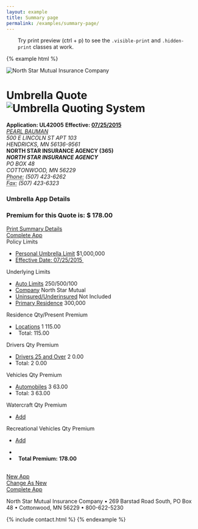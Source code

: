 ```yaml
---
layout: example
title: Summary page
permalink: /examples/summary-page/
---
```


<div class="row hidden-print">
  <div class="col-9" style="padding-left:30px;padding-right:20px">
    <div class="alert alert-info">
      <p>Try print preview (ctrl + p) to see the <code>.visible-print</code> and <code>.hidden-print</code> classes at work.</p>
    </div>
  </div>
</div>



{% example html %}
<div class="app-container">
  <div class="row visible-print">
    <div class="col-6">
      <img src="https://quotedev.nstarco.com/assets/common/images/NSM-logo-web.gif" class="print-logo"
      alt="North Star Mutual Insurance Company">
    </div>
    <div class="col-6">
      <h1 class="print-title">
        Umbrella Quote
        <img src="https://quotedev.nstarco.com/assets/images/umbrella.png" title="Umbrella Quoting System">
      </h1>
    </div>
  </div>
  <div class="row">
    <div class="col-6">
      <div class="panel panel-default panel-pg-hdg">
        <div class="panel-heading">
          <strong> Application: UL42005</strong>
          <strong class="pull-right">
            Effective:
            <a href="#" title="Change effective date">
            07/25/2015
            </a>
          </strong>
        </div>
        <div class="panel-body">
          <address>
            <a href="#">
              PEARL BAUMAN
            </a>
            <br>
            500 E LINCOLN ST APT 103 <br>
            HENDRICKS, MN 56136-9561 <br>
          </address>
        </div>
      </div>
    </div>
    <div class="col-6">
      <div class="panel panel-default panel-pg-hdg">
        <div class="panel-heading">
          <strong>  NORTH STAR INSURANCE AGENCY (365)  </strong>
        </div>
        <div class="panel-body">
          <address>
            <strong>NORTH STAR INSURANCE AGENCY</strong><BR>
            PO BOX 48<br>
            COTTONWOOD, MN 56229 <br>
            <abbr title="Phone">Phone:</abbr>  (507) 423-6262
            <BR>
            <abbr title="Fax">Fax:</abbr>  (507) 423-6323
          </address>
        </div>
      </div>
    </div>
  </div>
  <div class="row">
    <div class="col-12">
      <div class="panel panel-primary">
        <div class="panel-heading">
          <div class="row">
            <div class="half-lg-full-sm qte-btns">
              <h3 class="summary-hdg">Umbrella App Details</h3>
            </div>
            <div class="half-lg-full-sm qte-btns">
              <h3 class="label label-success summary-hdg-sm">
                Premium for this Quote is: $ 178.00
              </h3>
            </div>
          </div>
          <div class="row">
            <div class="col-3 qte-btns">
              <a href="#" id="activePDF-trigger" style="margin-right: 2em;"
                class="btn btn-sm btn-default hidden-print btn-block">
                Print Summary Details
              </a>
            </div>
            <div class="col-3 col-offset-6 qte-btns">
              <a href="#" class="btn btn-default btn-sm pull-right hidden-print btn-block">
                Complete App
              </a>
            </div>
          </div>
        </div>
        <div class="panel-body">
        <div class="row">
          <div id="item-detail-view-details">
            <div id="list-items-title">
              <span class="list-item-name"> Policy Limits </span>
              <span class="list-item-qty"> &nbsp; </span>
              <span class="list-item-total"> &nbsp; </span>
            </div>
            <ul id="list-items-container">
              <li class="list-item">
                <span class="list-item-name">
                  <a href="#">Personal Umbrella  Limit</a>
                </span>
                <span class="list-item-qty"> $1,000,000 </span>
                <span class="list-item-total"> &nbsp; </span>
              </li>
              <li class="list-item">
                <span class="list-item-name">
                  <a href="#" title="Change effective date">
                    Effective Date: 07/25/2015
                  </a>
                </span>
                <span class="list-item-qty">
                </span>
                <span class="list-item-total"> &nbsp; </span>
              </li>
            </ul>
          </div>
        </div>
        <div class="row">
          <div id="item-detail-view-details">
            <div id="list-items-title">
              <span class="list-item-name"> Underlying Limits </span>
              <span class="list-item-qty"></span>
            </div>
            <ul id="list-items-container">
              <li class="list-item">
                <span class="list-item-name">
                  <a href="#">Auto Limits</a>
                </span>
                <span class="list-item-qty">250/500/100</span>
              </li>
              <li class="list-item">
                <span class="list-item-name">
                  <a href="#">Company</a>
                </span>
                <span class="list-item-qty">North Star Mutual</span>
                <span class="list-item-total"></span>
              </li>
              <li class="list-item">
                <span class="list-item-name">
                  <a href="#">Uninsured/Underinsured</a>
                </span>
                <span class="list-item-qty">Not Included</span>
                <span class="list-item-total"></span>
              </li>
              <li class="list-item">
                <span class="list-item-name">
                  <a href="#">Primary Residence</a>
                </span>
                <span class="list-item-qty"> 300,000 </span>
                <span class="list-item-total"></span>
              </li>
            </ul>
          </div>
        </div>
          <div class="row">
            <div id="item-detail-view-details">
              <div id="list-items-title">
                <span class="list-item-name">Residence</span>
                <span class="list-item-qty">Qty/Present</span>
                <span class="list-item-total">Premium</span>
              </div>
              <ul id="list-items-container">
                <li class="list-item">
                  <span class="list-item-name">
                    <a href="#">Locations</a>
                  </span>
                  <span class="list-item-qty">1</span>
                  <span class="list-item-total">115.00</span>
                </li>
                <li class="list-item" style="border-bottom:0">
                  <span class="list-item-name">&nbsp;</span>
                  <span class="list-item-qty">Total:</span>
                  <span class="list-item-total">115.00</span>
                </li>
              </ul>
            </div>
          </div>
          <div class="row">
            <div id="item-detail-view-details">
              <div id="list-items-title">
                <span class="list-item-name">Drivers</span>
                <span class="list-item-qty">Qty</span>
                <span class="list-item-total">Premium</span>
              </div>
              <ul id="list-items-container">
                <li class="list-item">
                  <span class="list-item-name">
                    <a href="#">Drivers 25 and Over</a>
                  </span>
                  <span class="list-item-qty">2</span>
                  <span class="list-item-total">0.00</span>
                </li>
                <li class="list-item" style="border-bottom:0">
                  <span class="list-item-name text-right">Total:</span>
                  <span class="list-item-qty">2</span>
                  <span class="list-item-total">0.00</span>
                </li>
              </ul>
            </div>
          </div>
          <div class="row ">
            <div id="item-detail-view-details">
              <div id="list-items-title">
                <span class="list-item-name">Vehicles </span>
                <span class="list-item-qty">Qty</span>
                <span class="list-item-total">Premium</span>
              </div>
              <ul id="list-items-container">
                <li class="list-item">
                  <span class="list-item-name">
                    <a href="#">Automobiles</a>
                  </span>
                  <span class="list-item-qty">3</span>
                  <span class="list-item-total">63.00</span>
                </li>
                <li class="list-item" style="border-bottom:0">
                  <span class="list-item-name text-right">Total:</span>
                  <span class="list-item-qty">3</span>
                  <span class="list-item-total">63.00</span>
                </li>
              </ul>
            </div>
          </div>
          <div class="row hidden-print">
            <div id="item-detail-view-details">
              <div id="list-items-title">
                <span class="list-item-name">Watercraft</span>
                <span class="list-item-qty">Qty</span>
                <span class="list-item-total">Premium</span>
              </div>
              <ul id="list-items-container">
                <li class="list-item" style="border-bottom:0">
                  <span class="list-item-name">
                    <a href="#" class="btn btn-success">Add</a>
                  </span>
                </li>
              </ul>
            </div>
          </div><!-- /.row -->
          <div class="row hidden-print">
            <div id="item-detail-view-details">
              <div id="list-items-title">
                <span class="list-item-name">Recreational Vehicles</span>
                <span class="list-item-qty">Qty</span>
                <span class="list-item-total">Premium</span>
              </div>
              <ul id="list-items-container">
                <li class="list-item" style="border-bottom:0">
                  <a href="#" class="btn btn-success">Add</a>
                </li>
              </ul>
            </div>
          </div><!-- /.row -->
          <div class="row">
            <div id="item-detail-view-details">
              <ul id="list-items-container">
                <li class="list-item">&nbsp;</li>
                <li class="list-item" style="border-bottom:0">
                  <span class="list-item-name">&nbsp;</span>
                  <span class="list-item-qty"><strong>Total Premium:</strong></span>
                  <span class="list-item-total"><strong>178.00</strong></span>
                </li>
              </ul>
            </div>
          </div><!-- /.row -->
          <div class="row hidden-print top-margin" style="margin-top: 30px;">
            <div class="col-12">
              <div class="col-3 col-1-offset qte-btns first-btn">
                <a href="#" class="btn btn-default fill">New App</a>
              </div>
              <div class="col-3 col-1-offset qte-btns">
                <a href="#" class="btn btn-default fill">
                  Change As New
                </a>
              </div>
              <div class="col-3 col-1-offset qte-btns">
              </div>
              <div class="col-3 col-1-offset qte-btns">
                <a href="#" class="btn btn-primary fill">
                  Complete App
                </a>
              </div>
            </div>
          </div>
        </div><!-- .panel-body -->
      </div>
    </div>
  </div><!-- .row -->
  <div class="visible-print row col-12">
    <p>North Star Mutual Insurance Company &#8226;
    269 Barstad Road South, PO Box 48 &#8226; Cottonwood, MN 56229 &#8226; 800-622-5230</p>
  </div>
</div><!-- .app-container -->

<!-- The contact piece should be a comman @call routine -->
{% include contact.html %}
{% endexample %}